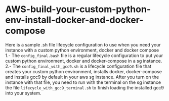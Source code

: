 # AWS-build-your-custom-python-env-install-docker-and-docker-compose
Here is a sample .sh file lifecycle configuration to use when you need your instance with a custom python environment, docker and docker compose
1.- The `config_final.bash` file is a regular lifecycle configuration to put your custom python environment, docker and docker-compose in a sg instance.
2.- The `config_final_with_gcc9.sh` is a lifecycle configuration file that creates your custom python environment, installs docker, docker-compose and installs gcc9 by default in your aws sg instance. After you turn on the instance with that file, you need to run with the terminal on the sg instance the file `lifecycle_with_gcc9_terminal.sh` to finish loading the installed gcc9 into your system. 
